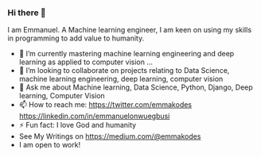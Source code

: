 ### Hi there 👋
I am Emmanuel. A Machine learning engineer, I am keen on using my skills in programming to add value to humanity.


- 🌱 I’m currently mastering machine learning engineering and deep learning as applied to computer vision ...
- 👯 I’m looking to collaborate on projects relating to Data Science, machine learning engineering, deep learning, computer vision
- 💬 Ask me about Machine learning, Data Science, Python, Django, Deep learning, Computer Vision
- 📫 How to reach me: https://twitter.com/emmakodes  https://linkedin.com/in/emmanuelonwuegbusi
- ⚡ Fun fact: I love God and humanity
- See My Writings on https://medium.com/@emmakodes
- I am open to work!
